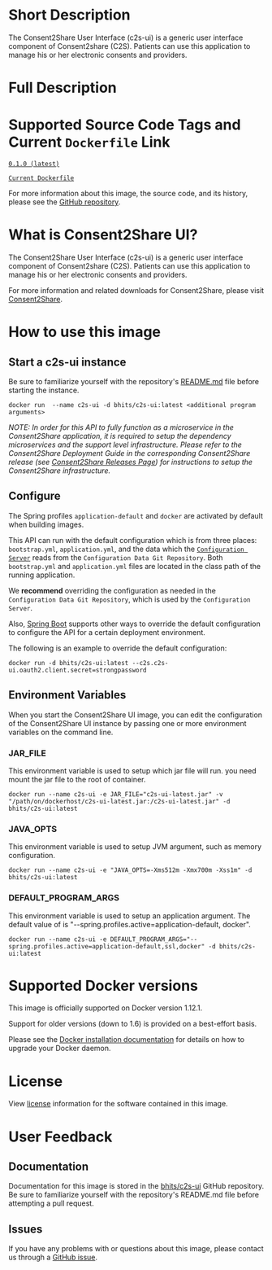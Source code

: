 # Short Description
The Consent2Share User Interface (c2s-ui) is a generic user interface component of Consent2share (C2S). Patients can use this application to manage his or her electronic consents and providers.

# Full Description

# Supported Source Code Tags and Current `Dockerfile` Link

[`0.1.0 (latest)`](https://github.com/bhits/c2s-ui/releases/tag/0.1.0)

[`Current Dockerfile`](https://github.com/bhits/c2s-ui/blob/master/server/src/main/docker/Dockerfile)

For more information about this image, the source code, and its history, please see the [GitHub repository](https://github.com/bhits/c2s-ui).

# What is Consent2Share UI?

The Consent2Share User Interface (c2s-ui) is a generic user interface component of Consent2share (C2S). Patients can use this application to manage his or her electronic consents and providers.

For more information and related downloads for Consent2Share, please visit [Consent2Share](https://bhits.github.io/consent2share/).

# How to use this image


## Start a c2s-ui instance

Be sure to familiarize yourself with the repository's [README.md](https://github.com/bhits/c2s-ui) file before starting the instance.

`docker run  --name c2s-ui -d bhits/c2s-ui:latest <additional program arguments>`

*NOTE: In order for this API to fully function as a microservice in the Consent2Share application, it is required to setup the dependency microservices and the support level infrastructure. Please refer to the Consent2Share Deployment Guide in the corresponding Consent2Share release (see [Consent2Share Releases Page](https://github.com/bhits/consent2share/releases)) for instructions to setup the Consent2Share infrastructure.*

## Configure

The Spring profiles `application-default` and `docker` are activated by default when building images.

This API can run with the default configuration which is from three places: `bootstrap.yml`, `application.yml`, and the data which the [`Configuration Server`](https://github.com/bhits/config-server) reads from the `Configuration Data Git Repository`. Both `bootstrap.yml` and `application.yml` files are located in the class path of the running application.

We **recommend** overriding the configuration as needed in the `Configuration Data Git Repository`, which is used by the `Configuration Server`.

Also, [Spring Boot](https://projects.spring.io/spring-boot/) supports other ways to override the default configuration to configure the API for a certain deployment environment. 

The following is an example to override the default configuration:

`docker run -d bhits/c2s-ui:latest --c2s.c2s-ui.oauth2.client.secret=strongpassword`

## Environment Variables

When you start the Consent2Share UI image, you can edit the configuration of the Consent2Share UI instance by passing one or more environment variables on the command line. 

### JAR_FILE
This environment variable is used to setup which jar file will run. you need mount the jar file to the root of container.

`docker run --name c2s-ui -e JAR_FILE="c2s-ui-latest.jar" -v "/path/on/dockerhost/c2s-ui-latest.jar:/c2s-ui-latest.jar" -d bhits/c2s-ui:latest`

### JAVA_OPTS 
This environment variable is used to setup JVM argument, such as memory configuration.

`docker run --name c2s-ui -e "JAVA_OPTS=-Xms512m -Xmx700m -Xss1m" -d bhits/c2s-ui:latest`

### DEFAULT_PROGRAM_ARGS 

This environment variable is used to setup an application argument. The default value of is "--spring.profiles.active=application-default, docker".

`docker run --name c2s-ui -e DEFAULT_PROGRAM_ARGS="--spring.profiles.active=application-default,ssl,docker" -d bhits/c2s-ui:latest`

# Supported Docker versions
This image is officially supported on Docker version 1.12.1.

Support for older versions (down to 1.6) is provided on a best-effort basis.

Please see the [Docker installation documentation](https://docs.docker.com/engine/installation/) for details on how to upgrade your Docker daemon.

# License
View [license](https://github.com/bhits/c2s-ui/blob/master/LICENSE) information for the software contained in this image.

# User Feedback

## Documentation 
Documentation for this image is stored in the [bhits/c2s-ui](https://github.com/bhits/c2s-ui) GitHub repository. Be sure to familiarize yourself with the repository's README.md file before attempting a pull request.

## Issues

If you have any problems with or questions about this image, please contact us through a [GitHub issue](https://github.com/bhits/c2s-ui/issues).